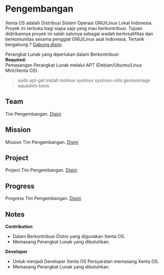 # Pengembangan
Xenta OS adalah Distribusi Sistem Operasi GNU/Linux Lokal Indonesia. Proyek ini terbuka bagi siapa saja yang mau berkontribusi. Tujuan didirikannya proyek ini salah satunya sebagai wadah berkreatifitas dan berkomunitas sesama penggiat GNU/Linux asal Indonesia.  Tertarik bergabung ? [Gabung disini](http://dev.xentaos.org/join.html).

Perangkat Lunak yang diperlukan dalam Berkontribusi:  
**Required:**  
Pemasangan Perangkat Lunak melalui APT (Debian/Ubuntu/Linux Mint/Xenta OS).  
> sudo apt-get install isolinux syslinux syslinux-utils genisoimage squashfs-tools

## Team
Tim Pengembangan. [Disini](http://dev.xentaos.org/team.html)

## Mission
Mission Tim Pengembangan. [Disini](http://dev.xentaos.org/mission.html)

## Project
Project Tim Pengembangan. [Disini](http://dev.xentaos.org/project.html)

## Progress
Progress Tim Pengembangan. [Disini](http://dev.xentaos.org/progress.html)

## Notes
**Contribution**
 * Dalam Berkontribusi Distro yang digunakan Xenta OS.
 * Memasang Perangkat Lunak yang dibutuhkan.

**Developer**
 * Untuk menjadi Developer Xenta OS Persyaratan memasang Xenta OS.
 * Memasang Perangkat Lunak yang dibutuhkan.
